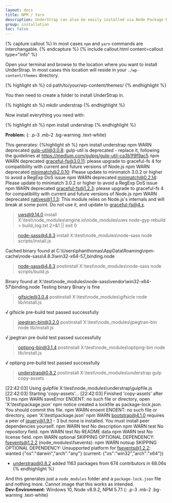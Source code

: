 ```yaml
---
layout: docs
title: NPM / Yarn
description: UnderStrap can also be easily installed via Node Package Manager (npm) or Yarn
group: installation
toc: false
---
```


{% capture callout %}
In most cases `npm` and `yarn` commands are interchangable.
{% endcapture %}
{% include callout.html content=callout type="info" %}

Open your terminal and browse to the location where you want to install UnderStrap. In most cases this location will reside in your `./wp-content/themes` directory.


{% highlight sh %}
cd path/to/your/wp-content/themes/
{% endhighlight %}


You then need to create a folder to install UnderStrap in.

{% highlight sh %}
mkdir understrap
{% endhighlight %}


Now install everything you need with:

{% highlight sh %}
npm install understrap
{% endhighlight %}

**Problem:**
{: .p-3 .mb-2 .bg-warning .text-white}

This generates:
{%highlight sh %}
npm install understrap
npm WARN deprecated gulp-util@3.0.8: gulp-util is deprecated - replace it, following the guidelines at https://medium.com/gulpjs/gulp-util-ca3b1f9f9ac5
npm WARN deprecated graceful-fs@3.0.11: please upgrade to graceful-fs 4 for compatibility with current and future versions of Node.js
npm WARN deprecated minimatch@2.0.10: Please update to minimatch 3.0.2 or higher to avoid a RegExp DoS issue
npm WARN deprecated minimatch@0.2.14: Please update to minimatch 3.0.2 or higher to avoid a RegExp DoS issue
npm WARN deprecated graceful-fs@1.2.3: please upgrade to graceful-fs 4 for compatibility with current and future versions of Node.js
npm WARN deprecated natives@1.1.3: This module relies on Node.js's internals and will break at some point. Do not use it, and update to graceful-fs@4.x.

> uws@9.14.0 install X:\test\node_modules\engine.io\node_modules\uws
> node-gyp rebuild > build_log.txt 2>&1 || exit 0


> node-sass@4.8.3 install X:\test\node_modules\node-sass
> node scripts/install.js

Cached binary found at C:\Users\phanthomas\AppData\Roaming\npm-cache\node-sass\4.8.3\win32-x64-57_binding.node

> node-sass@4.8.3 postinstall X:\test\node_modules\node-sass
> node scripts/build.js

Binary found at X:\test\node_modules\node-sass\vendor\win32-x64-57\binding.node
Testing binary
Binary is fine

> gifsicle@3.0.4 postinstall X:\test\node_modules\gifsicle
> node lib/install.js

  √ gifsicle pre-build test passed successfully

> jpegtran-bin@3.2.0 postinstall X:\test\node_modules\jpegtran-bin
> node lib/install.js

  √ jpegtran pre-build test passed successfully

> optipng-bin@3.1.4 postinstall X:\test\node_modules\optipng-bin
> node lib/install.js

  √ optipng pre-build test passed successfully

> understrap@0.8.2 postinstall X:\test\node_modules\understrap
> gulp copy-assets

[22:42:03] Using gulpfile X:\test\node_modules\understrap\gulpfile.js
[22:42:03] Starting 'copy-assets'...
[22:42:03] Finished 'copy-assets' after 13 ms
npm WARN saveError ENOENT: no such file or directory, open 'X:\test\package.json'
npm notice created a lockfile as package-lock.json. You should commit this file.
npm WARN enoent ENOENT: no such file or directory, open 'X:\test\package.json'
npm WARN bootstrap@4.1.0 requires a peer of jquery@1.9.1 - 3 but none is installed. You must install peer dependencies yourself.
npm WARN test No description
npm WARN test No repository field.
npm WARN test No README data
npm WARN test No license field.
npm WARN optional SKIPPING OPTIONAL DEPENDENCY: fsevents@1.2.2 (node_modules\fsevents):
npm WARN notsup SKIPPING OPTIONAL DEPENDENCY: Unsupported platform for fsevents@1.2.2: wanted {"os":"darwin","arch":"any"} (current: {"os":"win32","arch":"x64"})

+ understrap@0.8.2
added 1163 packages from 674 contributors in 68.06s
{% endhighlight %}


And this generates just a `node_modules` folder and a `package-lock.json` file and nothing more. Cannot image that this works as intended.<br>
**Dev-Environment:** Windows 10, Node v8.9.2, NPM 5.7.1
{: .p-3 .mb-2 .bg-warning .text-white}

